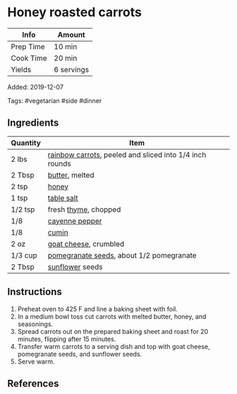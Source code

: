 # Honey roasted carrots

| Info      | Amount     |
| --------- | ---------- |
| Prep Time | 10 min     |
| Cook Time | 20 min     |
| Yields    | 6 servings |

Added: 2019-12-07

Tags: #vegetarian #side #dinner

## Ingredients

| Quantity | Item                                                                                          |
| -------- | --------------------------------------------------------------------------------------------- |
| 2 lbs    | [rainbow carrots](../_ingredients/rainbow-carrots.md), peeled and sliced into 1/4 inch rounds |
| 2 Tbsp   | [butter](../_ingredients/butter.md), melted                                                   |
| 2 tsp    | [honey](../_ingredients/honey.md)                                                             |
| 1 tsp    | [table salt](../_ingredients/table%20salt.md)                                                 |
| 1/2 tsp  | fresh [thyme](../_ingredients/thyme.md), chopped                                              |
| 1/8      | [cayenne pepper](../_ingredients/cayenne%20pepper.md)                                         |
| 1/8      | [cumin](../_ingredients/cumin.md)                                                             |
| 2 oz     | [goat cheese](../_ingredients/goat%20cheese.md), crumbled                                     |
| 1/3 cup  | [pomegranate seeds](../_ingredients/pomegranate-seeds.md), about 1/2 pomegranate              |
| 2 Tbsp   | [sunflower](../_ingredients/sunflower.md) seeds                                               |

## Instructions

1. Preheat oven to 425 F and line a baking sheet with foil.
2. In a medium bowl toss cut carrots with melted butter, honey, and seasonings.
3. Spread carrots out on the prepared baking sheet and roast for 20 minutes, flipping after 15 minutes.
4. Transfer warm carrots to a serving dish and top with goat cheese, pomegranate seeds, and sunflower seeds.
5. Serve warm.

## References

[^1]: [Original recipe](https://www.thevintagemixer.com/honey-roasted-carrots-with-goat-cheese-and-pomegranate-seeds/)

